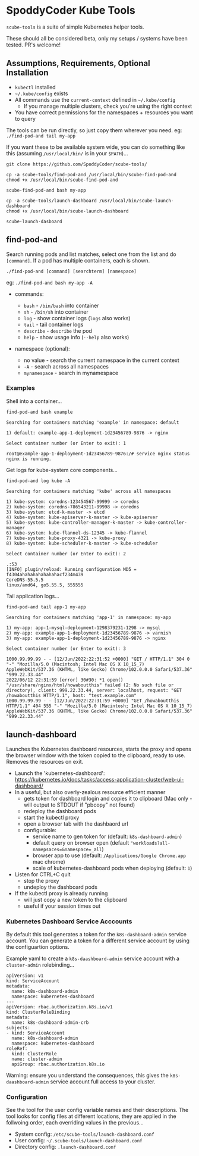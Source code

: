 # SpoddyCoder Kube Tools

`scube-tools` is a suite of simple Kubernetes helper tools.

These should all be considered beta, only my setups / systems have been tested. PR's welcome!


## Assumptions, Requirements, Optional Installation

* `kubectl` installed
* `~/.kube/config` exists
* All commands use the `current-context` defined in `~/.kube/config`
    * If you manage multiple clusters, check you're using the right context
* You have correct permissions for the namespaces + resources you want to query

The tools can be run directly, so just copy them wherever you need. eg: `./find-pod-and tail my-app`

If you want these to be available system wide, you can do something like this (assuming `/usr/local/bin/` is in your `$PATH`)...

```
git clone https://github.com/SpoddyCoder/scube-tools/ 

cp -a scube-tools/find-pod-and /usr/local/bin/scube-find-pod-and
chmod +x /usr/local/bin/scube-find-pod-and

scube-find-pod-and bash my-app

cp -a scube-tools/launch-dashboard /usr/local/bin/scube-launch-dashboard
chmod +x /usr/local/bin/scube-launch-dashboard

scube-launch-dasboard
```

## find-pod-and

Search running pods and list matches, select one from the list and do `[command]`.
If a pod has multiple containers, each is shown.

`./find-pod-and [command] [searchterm] [namespace]`

eg: `./find-pod-and bash my-app -A`

* commands:
    * `bash`        - `/bin/bash` into container
    * `sh`          - `/bin/sh` into container
    * `log`         - show container logs (`logs` also works)
    * `tail`        - tail container logs
    * `describe`    - `describe` the pod
    * `help`        - show usage info (`--help` also works)

* namespace (optional):
    * no value      - search the current namespace in the current context
    * `-A`          - search across all namespaces
    * `mynamespace` - search in mynamespace

### Examples

Shell into a container...

```
find-pod-and bash example

Searching for containers matching 'example' in namespace: default

1) default: example-app-1-deployment-1d23456789-9876 -> nginx

Select container number (or Enter to exit): 1

root@example-app-1-deployment-1d23456789-9876:/# service nginx status
nginx is running.
```

Get logs for kube-system core components...

```
find-pod-and log kube -A

Searching for containers matching 'kube' across all namespaces

1) kube-system: coredns-123454567-99999 -> coredns
2) kube-system: coredns-786543211-99998 -> coredns
3) kube-system: etcd-k-master -> etcd
4) kube-system: kube-apiserver-k-master -> kube-apiserver
5) kube-system: kube-controller-manager-k-master -> kube-controller-manager
6) kube-system: kube-flannel-ds-12345 -> kube-flannel
7) kube-system: kube-proxy-4321 -> kube-proxy
8) kube-system: kube-scheduler-k-master -> kube-scheduler

Select container number (or Enter to exit): 2

.:53
[INFO] plugin/reload: Running configuration MD5 = f4304ahahahahahahahacf234m439
CoreDNS-55.5.5
linux/amd64, go5.55.5, 555555
```

Tail application logs...

```
find-pod-and tail app-1 my-app

Searching for containers matching 'app-1' in namespace: my-app

1) my-app: app-1-mysql-deployment-1298379231-1298 -> mysql
2) my-app: example-app-1-deployment-1d23456789-9876 -> varnish
3) my-app: example-app-1-deployment-1d23456789-9876 -> nginx

Select container number (or Enter to exit): 3

1000.99.99.99 - - [12/Jun/2022:22:31:52 +0000] "GET / HTTP/1.1" 304 0 "-" "Mozilla/5.0 (Macintosh; Intel Mac OS X 10_15_7) AppleWebKit/537.36 (KHTML, like Gecko) Chrome/102.0.0.0 Safari/537.36" "999.22.33.44"
2022/06/12 22:31:59 [error] 30#30: *1 open() "/usr/share/nginx/html/howaboutthis" failed (2: No such file or directory), client: 999.22.33.44, server: localhost, request: "GET /howaboutthis HTTP/1.1", host: "test.example.com"
1000.99.99.99 - - [12/Jun/2022:22:31:59 +0000] "GET /howaboutthis HTTP/1.1" 404 555 "-" "Mozilla/5.0 (Macintosh; Intel Mac OS X 10_15_7) AppleWebKit/537.36 (KHTML, like Gecko) Chrome/102.0.0.0 Safari/537.36" "999.22.33.44"
```

## launch-dashboard

Launches the Kubernetes dashboard resources, starts the proxy and opens the browser window with the token copied to the clipboard, ready to use.
Removes the resources on exit.

* Launch the 'kubernetes-dashboard': https://kubernetes.io/docs/tasks/access-application-cluster/web-ui-dashboard/
* In a useful, but also overly-zealous resource efficient manner
    * gets token for dashboard login and copies it to clipboard (Mac only - will output to STDOUT if "pbcopy" not found)
    * redeploy the dashboard pods
    * start the kubectl proxy
    * open a browser tab with the dashbaord url
    * configurable:
        * service name to gen token for (default: `k8s-dashboard-admin`)
        * default query on browser open (default `"workloads?all-namepsaces=&namespace=_all`)
        * browser app to use (default: `/Applications/Google Chrome.app` mac chrome)
        * scale of kubernetes-dashboard pods when deploying (default: `1`)
* Listen for CTRL+C quit
    * stop the proxy
    * undeploy the dashboard pods
* If the kubectl proxy is already running
    * will just copy a new token to the clipboard
    * useful if your session times out

### Kubernetes Dashboard Service Acccounts

By default this tool generates a token for the `k8s-dashboard-admin` service account. 
You can generate a token for a different service account by using the configuartion options.

Example yaml to create a `k8s-daashboard-admin` service account with a `cluster-admin` rolebinding...

```
apiVersion: v1
kind: ServiceAccount
metadata:
  name: k8s-dashboard-admin
  namespace: kubernetes-dashboard
---
apiVersion: rbac.authorization.k8s.io/v1
kind: ClusterRoleBinding
metadata:
  name: k8s-dashboard-admin-crb
subjects:
- kind: ServiceAccount
  name: k8s-dashboard-admin
  namespace: kubernetes-dashboard
roleRef:
  kind: ClusterRole
  name: cluster-admin
  apiGroup: rbac.authorization.k8s.io
```

Warning: ensure you understand the consequences, this gives the `k8s-daashboard-admin` service account full access to your cluster.

### Configuration

See the tool for the user config variable names and their descriptions. 
The tool looks for config files at different locations, they are applied in the follwoing order, each overriding values in the previous...

* System config: `/etc/scube-tools/launch-dashboard.conf`
* User config: `~/.scube-tools/launch-dashboard.conf`
* Directory config: `.launch-dashboard.conf`